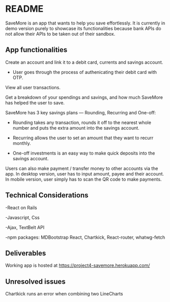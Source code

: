 # README
SaveMore is an app that wants to help you save effortlessly.
It is currently in demo version purely to showcase its functionalities because bank APIs do not allow their APIs to be taken out of their sandbox.

## App functionalities
Create an account and link it to a debit card, currents and savings account.

* User goes through the process of authenicating their debit card with OTP.

View all user transactions.

Get a breakdown of your spendings and savings, and how much SaveMore has helped the user to save.

SaveMore has 3 key savings plans — Rounding, Recurring and One-off: 

* Rounding takes any transaction, rounds it off to the nearest whole number and puts the extra amount into the savings account.

* Recurring allows the user to set an amount that they want to recurr monthly.

* One-off investments is an easy way to make quick deposits into the savings account.

Users can also make payment / transfer money to other accounts via the app.
In desktop version, user has to input amount, payee and their account.
In mobile version, user simply has to scan the QR code to make payments.

## Technical Considerations
-React on Rails

-Javascript, Css

-Ajax, TextBelt API

-npm packages: MDBootstrap React, Chartkick, React-router, whatwg-fetch

## Deliverables
Working app is hosted at https://project4-savemore.herokuapp.com/

## Unresolved issues
Chartkick runs an error when combining two LineCharts




